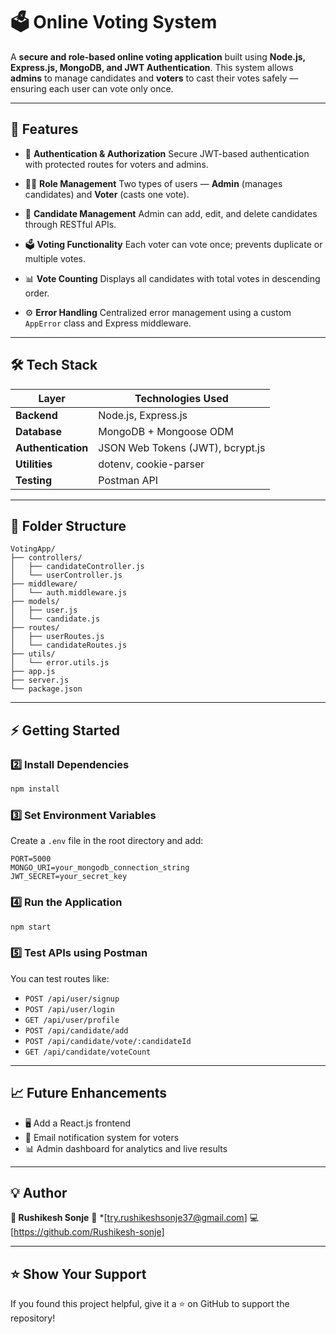 # 🗳️ Online Voting System

A **secure and role-based online voting application** built using **Node.js, Express.js, MongoDB, and JWT Authentication**.
This system allows **admins** to manage candidates and **voters** to cast their votes safely — ensuring each user can vote only once.

---

## 🚀 Features

* 🔐 **Authentication & Authorization**
  Secure JWT-based authentication with protected routes for voters and admins.

* 🧑‍💼 **Role Management**
  Two types of users — **Admin** (manages candidates) and **Voter** (casts one vote).

* 🧾 **Candidate Management**
  Admin can add, edit, and delete candidates through RESTful APIs.

* 🗳️ **Voting Functionality**
  Each voter can vote once; prevents duplicate or multiple votes.

* 📊 **Vote Counting**
  Displays all candidates with total votes in descending order.

* ⚙️ **Error Handling**
  Centralized error management using a custom `AppError` class and Express middleware.

---

## 🛠️ Tech Stack

| Layer              | Technologies Used                |
| ------------------ | -------------------------------- |
| **Backend**        | Node.js, Express.js              |
| **Database**       | MongoDB + Mongoose ODM           |
| **Authentication** | JSON Web Tokens (JWT), bcrypt.js |
| **Utilities**      | dotenv, cookie-parser            |
| **Testing**        | Postman API                      |

---

## 📂 Folder Structure

```
VotingApp/
├── controllers/
│   ├── candidateController.js
│   └── userController.js
├── middleware/
│   └── auth.middleware.js
├── models/
│   ├── user.js
│   └── candidate.js
├── routes/
│   ├── userRoutes.js
│   └── candidateRoutes.js
├── utils/
│   └── error.utils.js
├── app.js
├── server.js
└── package.json
```

---

## ⚡ Getting Started


### 2️⃣ Install Dependencies

```bash
npm install
```

### 3️⃣ Set Environment Variables

Create a `.env` file in the root directory and add:

```
PORT=5000
MONGO_URI=your_mongodb_connection_string
JWT_SECRET=your_secret_key
```

### 4️⃣ Run the Application

```bash
npm start
```

### 5️⃣ Test APIs using Postman

You can test routes like:

* `POST /api/user/signup`
* `POST /api/user/login`
* `GET /api/user/profile`
* `POST /api/candidate/add`
* `POST /api/candidate/vote/:candidateId`
* `GET /api/candidate/voteCount`

---

## 📈 Future Enhancements

* 🖥️ Add a React.js frontend
* 📧 Email notification system for voters
* 📊 Admin dashboard for analytics and live results

---

## 💡 Author

**👤 Rushikesh Sonje**
📧 *[try.rushikeshsonje37@gmail.com]
💻 [https://github.com/Rushikesh-sonje]

---

## ⭐ Show Your Support

If you found this project helpful, give it a ⭐ on GitHub to support the repository!
